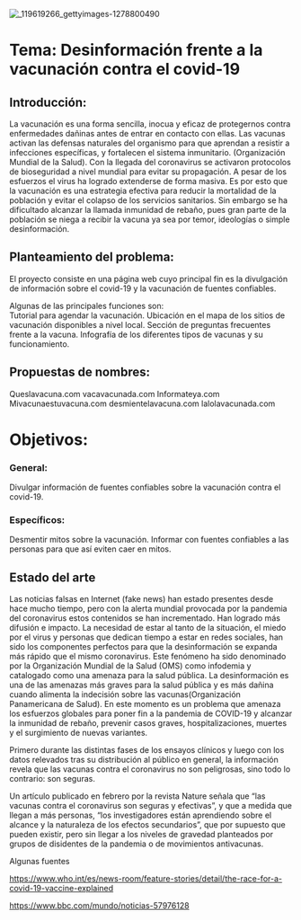 
![_119619266_gettyimages-1278800490](https://user-images.githubusercontent.com/20816074/129116317-88d7f18e-f216-4583-8db1-929fa10a53b7.jpg)

# Tema: Desinformación frente a la vacunación contra el covid-19

## Introducción:

La vacunación es una forma sencilla, inocua y eficaz de protegernos contra enfermedades dañinas antes de entrar en contacto con ellas. Las vacunas activan las defensas naturales del organismo para que aprendan a resistir a infecciones específicas, y fortalecen el sistema inmunitario. (Organización Mundial de la Salud). 
Con la llegada del coronavirus se activaron protocolos de bioseguridad a nivel mundial para evitar su propagación. A pesar de los esfuerzos el virus ha logrado extenderse de forma masiva. Es por esto que la vacunación es una estrategia efectiva para reducir la mortalidad de la población y evitar el colapso de los servicios sanitarios. Sin embargo se ha dificultado alcanzar la llamada inmunidad de rebaño, pues gran parte de la población se niega a recibir la vacuna ya sea por temor, ideologías o simple desinformación.

## Planteamiento del problema:

El proyecto consiste en una página web cuyo principal fin es la divulgación de información sobre el covid-19 y la vacunación de fuentes confiables.

Algunas de las principales funciones son:  
Tutorial para agendar la vacunación. 
Ubicación en el mapa de los sitios de vacunación disponibles a nivel local. 
Sección de preguntas frecuentes frente a la vacuna. 
Infografía de los diferentes tipos de vacunas y su funcionamiento. 

## Propuestas de nombres: 
Queslavacuna.com
vacavacunada.com
Informateya.com
Mivacunaestuvacuna.com
desmientelavacuna.com
lalolavacunada.com 

# Objetivos:  

### General:
Divulgar información de fuentes confiables sobre la vacunación contra el covid-19.

### Específicos:
Desmentir mitos sobre la vacunación. 
Informar con fuentes confiables a las personas para que así eviten caer en mitos.

## Estado del arte 

Las noticias falsas en Internet (fake news) han estado presentes desde hace mucho tiempo, pero con la alerta mundial provocada por la pandemia del coronavirus estos contenidos
se han incrementado. Han logrado más difusión e impacto. La necesidad de estar al tanto de la situación, el miedo por el virus y personas que dedican tiempo a estar en redes 
sociales, han sido los componentes perfectos para que la desinformación se expanda más rápido que el mismo coronavirus. Este fenómeno ha sido denominado por la Organización
Mundial de la Salud (OMS) como infodemia y catalogado como una amenaza para la salud pública.
La desinformación es una de las amenazas más graves para la salud pública y es más dañina cuando alimenta la indecisión sobre las vacunas(Organización Panamericana de Salud).
En este momento es un problema que amenaza los esfuerzos globales para poner fin a la pandemia de COVID-19 y alcanzar la inmunidad de rebaño, prevenir casos graves, hospitalizaciones, muertes y el surgimiento de nuevas variantes.

Primero durante las distintas fases de los ensayos clínicos y luego con los datos relevados tras su distribución al público en general, la información revela que las vacunas contra el coronavirus no son peligrosas, sino todo lo contrario: son seguras.

Un artículo publicado en febrero por la revista Nature señala que “las vacunas contra el coronavirus son seguras y efectivas”, y que a medida que llegan a más personas, “los investigadores están aprendiendo sobre el alcance y la naturaleza de los efectos secundarios”, que por supuesto que pueden existir, pero sin llegar a los niveles de gravedad planteados por grupos de disidentes de la pandemia o de movimientos antivacunas.





Algunas fuentes 

https://www.who.int/es/news-room/feature-stories/detail/the-race-for-a-covid-19-vaccine-explained


https://www.bbc.com/mundo/noticias-57976128
